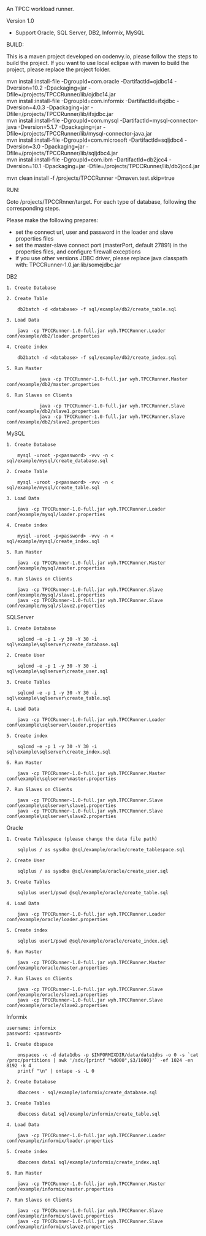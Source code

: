 An TPCC workload runner. 

Version 1.0
 - Support Oracle, SQL Server, DB2, Informix, MySQL


BUILD:

This is a maven project developed on codenvy.io, please follow the steps to build the project.
If you want to use local eclipse with maven to build the project, please replace the project folder.

mvn install:install-file -DgroupId=com.oracle -DartifactId=ojdbc14 -Dversion=10.2 -Dpackaging=jar -Dfile=/projects/TPCCRunner/lib/ojdbc14.jar <BR>
mvn install:install-file -DgroupId=com.informix -DartifactId=ifxjdbc -Dversion=4.0.3 -Dpackaging=jar -Dfile=/projects/TPCCRunner/lib/ifxjdbc.jar  <BR>
mvn install:install-file -DgroupId=com.mysql -DartifactId=mysql-connector-java -Dversion=5.1.7 -Dpackaging=jar -Dfile=/projects/TPCCRunner/lib/mysql-connector-java.jar  <BR>
mvn install:install-file -DgroupId=com.microsoft -DartifactId=sqljdbc4 -Dversion=3.0 -Dpackaging=jar -Dfile=/projects/TPCCRunner/lib/sqljdbc4.jar  <BR>
mvn install:install-file -DgroupId=com.ibm -DartifactId=db2jcc4 -Dversion=10.1 -Dpackaging=jar -Dfile=/projects/TPCCRunner/lib/db2jcc4.jar  <BR>

mvn clean install -f /projects/TPCCRunner -Dmaven.test.skip=true



RUN:

Goto /projects/TPCCRnner/target.
For each type of database, following the corresponding steps.

Please make the following prepares:
- set the connect url, user and password in the loader and slave properties files
- set the master-slave connect port (masterPort, default 27891) in the properties files, and configure firewall exceptions
- if you use other versions JDBC driver, please replace java classpath with: TPCCRunner-1.0.jar:lib/somejdbc.jar


DB2
   
	1. Create Database
	
	2. Create Table
		
		db2batch -d <database> -f sql/example/db2/create_table.sql
	
	3. Load Data

		java -cp TPCCRunner-1.0-full.jar wyh.TPCCRunner.Loader conf/example/db2/loader.properties

	4. Create index
		
		db2batch -d <database> -f sql/example/db2/create_index.sql

	5. Run Master
		
                java -cp TPCCRunner-1.0-full.jar wyh.TPCCRunner.Master conf/example/db2/master.properties

    6. Run Slaves on Clients

                java -cp TPCCRunner-1.0-full.jar wyh.TPCCRunner.Slave conf/example/db2/slave1.properties
                java -cp TPCCRunner-1.0-full.jar wyh.TPCCRunner.Slave conf/example/db2/slave2.properties

MySQL

	1. Create Database
		
		mysql -uroot -p<password> -vvv -n < sql/example/mysql/create_database.sql

	2. Create Table

		mysql -uroot -p<password> -vvv -n < sql/example/mysql/create_table.sql

	3. Load Data
		
		java -cp TPCCRunner-1.0-full.jar wyh.TPCCRunner.Loader conf/example/mysql/loader.properties

	4. Create index

		mysql -uroot -p<password> -vvv -n < sql/example/mysql/create_index.sql

	5. Run Master

		java -cp TPCCRunner-1.0-full.jar wyh.TPCCRunner.Master conf/example/mysql/master.properties

	6. Run Slaves on Clients

		java -cp TPCCRunner-1.0-full.jar wyh.TPCCRunner.Slave conf/example/mysql/slave1.properties
		java -cp TPCCRunner-1.0-full.jar wyh.TPCCRunner.Slave conf/example/mysql/slave2.properties


SQLServer

	1. Create Database

		sqlcmd -e -p 1 -y 30 -Y 30 -i sql\example\sqlserver\create_database.sql

	2. Create User

		sqlcmd -e -p 1 -y 30 -Y 30 -i sql\example\sqlserver\create_user.sql

	3. Create Tables

		sqlcmd -e -p 1 -y 30 -Y 30 -i sql\example\sqlserver\create_table.sql
		
	4. Load Data
		
		java -cp TPCCRunner-1.0-full.jar wyh.TPCCRunner.Loader conf\example\sqlserver\loader.properties

	5. Create index

		sqlcmd -e -p 1 -y 30 -Y 30 -i sql\example\sqlserver\create_index.sql

	6. Run Master

		java -cp TPCCRunner-1.0-full.jar wyh.TPCCRunner.Master conf\example\sqlserver\master.properties

	7. Run Slaves on Clients

		java -cp TPCCRunner-1.0-full.jar wyh.TPCCRunner.Slave conf\example\sqlserver\slave1.properties
		java -cp TPCCRunner-1.0-full.jar wyh.TPCCRunner.Slave conf\example\sqlserver\slave2.properties


Oracle

	1. Create Tablespace (please change the data file path)

		sqlplus / as sysdba @sql/example/oracle/create_tablespace.sql
		
	2. Create User

		sqlplus / as sysdba @sql/example/oracle/create_user.sql

	3. Create Tables

		sqlplus user1/pswd @sql/example/oracle/create_table.sql

	4. Load Data
		
		java -cp TPCCRunner-1.0-full.jar wyh.TPCCRunner.Loader conf/example/oracle/loader.properties

	5. Create index

		sqlplus user1/pswd @sql/example/oracle/create_index.sql

	6. Run Master

		java -cp TPCCRunner-1.0-full.jar wyh.TPCCRunner.Master conf/example/oracle/master.properties

	7. Run Slaves on Clients

		java -cp TPCCRunner-1.0-full.jar wyh.TPCCRunner.Slave conf/example/oracle/slave1.properties
		java -cp TPCCRunner-1.0-full.jar wyh.TPCCRunner.Slave conf/example/oracle/slave2.properties

Informix

	username: informix
	password: <password>

	1. Create dbspace

		onspaces -c -d data1dbs -p $INFORMIXDIR/data/data1dbs -o 0 -s `cat /proc/partitions | awk '/sdc/{printf "%d000",$3/1000}'` -ef 1024 -en 8192 -k 4
		printf "\n" | ontape -s -L 0

	2. Create Database

		dbaccess - sql/example/informix/create_database.sql

	3. Create Tables

		dbaccess data1 sql/example/informix/create_table.sql
		
	4. Load Data
		
		java -cp TPCCRunner-1.0-full.jar wyh.TPCCRunner.Loader conf/example/informix/loader.properties

	5. Create index

		dbaccess data1 sql/example/informix/create_index.sql

	6. Run Master

		java -cp TPCCRunner-1.0-full.jar wyh.TPCCRunner.Master conf/example/informix/master.properties

	7. Run Slaves on Clients

		java -cp TPCCRunner-1.0-full.jar wyh.TPCCRunner.Slave conf/example/informix/slave1.properties
		java -cp TPCCRunner-1.0-full.jar wyh.TPCCRunner.Slave conf/example/informix/slave2.properties

